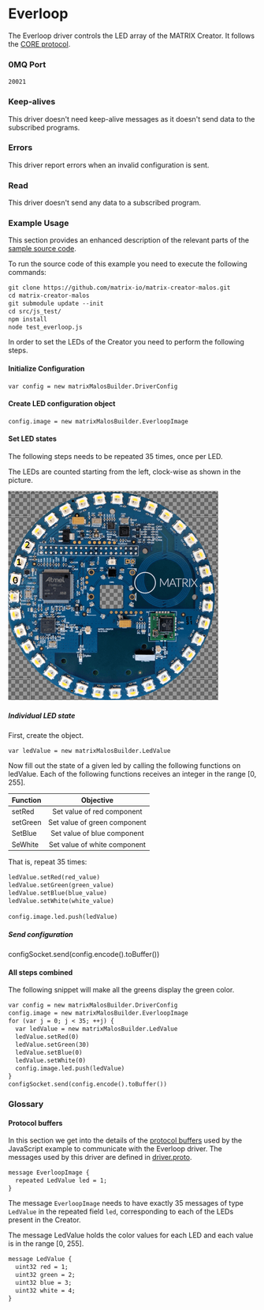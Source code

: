# Everloop

The Everloop driver controls the LED array of the MATRIX Creator.
It follows the [CORE protocol](../README.md#protocol).

### 0MQ Port

```
20021
```

### Keep-alives

This driver doesn't need keep-alive messages as it doesn't send data to the subscribed programs.

### Errors

This driver report errors when an invalid configuration is sent.

### Read

This driver doesn't send any data to a subscribed program.

### Example Usage

This section provides an enhanced description of the relevant parts of the [sample source code](https://github.com/matrix-io/matrix-creator-malos/src/js_test/test_everloop.js).

To run the source code of this example you need to execute the following commands:

```
git clone https://github.com/matrix-io/matrix-creator-malos.git
cd matrix-creator-malos
git submodule update --init
cd src/js_test/
npm install
node test_everloop.js
```

In order to set the LEDs of the Creator you need to perform the following steps.

#### Initialize Configuration

    var config = new matrixMalosBuilder.DriverConfig

#### Create LED configuration object

    config.image = new matrixMalosBuilder.EverloopImage

#### Set LED states

The following steps needs to be repeated 35 times, once per LED.

The LEDs are counted starting from the left, clock-wise
as shown in the picture.

![Everloop LEDs](creator-front-everloop-leds.png)

##### Individual LED state

First, create the object.
 
    var ledValue = new matrixMalosBuilder.LedValue

Now fill out the state of a given led by calling the following functions on ledValue.
Each of the following functions receives an integer in the range [0, 255].

| Function      |   Objective   |
| ------------- |:-------------:|
| setRed        | Set value of red component  |
| setGreen      | Set value of green component |
| SetBlue       | Set value of blue component |
| SeWhite       | Set value of white component |

That is, repeat 35 times:

    ledValue.setRed(red_value)
    ledValue.setGreen(green_value)
    ledValue.setBlue(blue_value)
    ledValue.setWhite(white_value)

    config.image.led.push(ledValue)

##### Send configuration

configSocket.send(config.encode().toBuffer())

#### All steps combined

The following snippet will make all the greens display the green color.

    var config = new matrixMalosBuilder.DriverConfig
    config.image = new matrixMalosBuilder.EverloopImage
    for (var j = 0; j < 35; ++j) {
      var ledValue = new matrixMalosBuilder.LedValue
      ledValue.setRed(0)
      ledValue.setGreen(30)
      ledValue.setBlue(0)
      ledValue.setWhite(0)
      config.image.led.push(ledValue)
    }
    configSocket.send(config.encode().toBuffer())



### Glossary

#### Protocol buffers

In this section we get into the details of the [protocol buffers](https://developers.google.com/protocol-buffers/docs/proto3) used by the
JavaScript example to communicate with the Everloop driver.
The messages used by this driver are defined in [driver.proto](https://github.com/matrix-io/protocol-buffers/blob/master/malos/driver.proto).

```
message EverloopImage {
  repeated LedValue led = 1;
}
```

The message `EverloopImage` needs to have exactly 35 messages of type `LedValue` in the repeated field `led`,
corresponding to each of the LEDs present in the Creator.

The message LedValue holds the color values for each LED and each value is in the range [0, 255].

```
message LedValue {
  uint32 red = 1;
  uint32 green = 2;
  uint32 blue = 3;
  uint32 white = 4;
}
```

